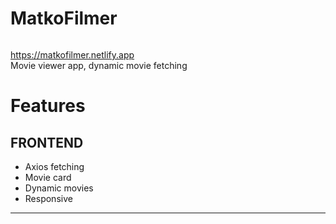 # MatkoFilmer

<img src="https://user-images.githubusercontent.com/99608089/156202970-043abed5-e2b7-49c3-9b6c-189e86f458b6.png" alt="" srcset="" />

https://matkofilmer.netlify.app <br/>
Movie viewer app, dynamic movie fetching

<h1> <b>Features</b> </h1>
<h2> FRONTEND </h2> 
<ul>
  <li> Axios fetching </li>
  <li> Movie card </li>
  <li> Dynamic movies </li>
  <li> Responsive </li>
</ul>

<hr>
<img src="https://user-images.githubusercontent.com/99608089/156203130-90c63b8a-eec6-417d-baf4-b8b19517efb3.png" alt="" srcset="" />
